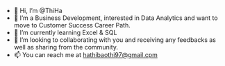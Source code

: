 - 👋 Hi, I’m @ThiHa
- 👀 I’m a Business Development, interested in Data Analytics and want to move to Customer Success Career Path.
- 🌱 I’m currently learning Excel & SQL
- 💞️ I’m looking to collaborating with you and receiving any feedbacks as well as sharing from the community.
- 📫 You can reach me at hathibaothi97@gmail.cpm

<!---
ThiHaSy/ThiHaSy is a ✨ special ✨ repository because its `README.md` (this file) appears on your GitHub profile.
You can click the Preview link to take a look at your changes.
--->
